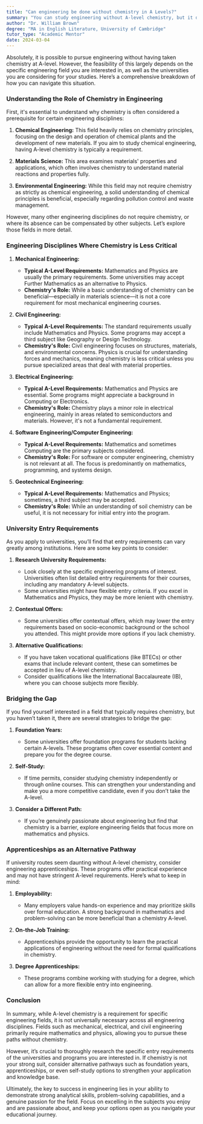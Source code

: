 ```yaml
---
title: "Can engineering be done without chemistry in A Levels?"
summary: "You can study engineering without A-level chemistry, but it depends on your chosen field and university requirements."
author: "Dr. William Brown"
degree: "MA in English Literature, University of Cambridge"
tutor_type: "Academic Mentor"
date: 2024-03-04
---
```


Absolutely, it is possible to pursue engineering without having taken chemistry at A-level. However, the feasibility of this largely depends on the specific engineering field you are interested in, as well as the universities you are considering for your studies. Here’s a comprehensive breakdown of how you can navigate this situation.

### Understanding the Role of Chemistry in Engineering

First, it's essential to understand why chemistry is often considered a prerequisite for certain engineering disciplines:

1. **Chemical Engineering:** This field heavily relies on chemistry principles, focusing on the design and operation of chemical plants and the development of new materials. If you aim to study chemical engineering, having A-level chemistry is typically a requirement.
  
2. **Materials Science:** This area examines materials' properties and applications, which often involves chemistry to understand material reactions and properties fully.

3. **Environmental Engineering:** While this field may not require chemistry as strictly as chemical engineering, a solid understanding of chemical principles is beneficial, especially regarding pollution control and waste management.

However, many other engineering disciplines do not require chemistry, or where its absence can be compensated by other subjects. Let’s explore those fields in more detail.

### Engineering Disciplines Where Chemistry is Less Critical

1. **Mechanical Engineering:**  
   - **Typical A-Level Requirements:** Mathematics and Physics are usually the primary requirements. Some universities may accept Further Mathematics as an alternative to Physics.
   - **Chemistry's Role:** While a basic understanding of chemistry can be beneficial—especially in materials science—it is not a core requirement for most mechanical engineering courses. 

2. **Civil Engineering:**  
   - **Typical A-Level Requirements:** The standard requirements usually include Mathematics and Physics. Some programs may accept a third subject like Geography or Design Technology.
   - **Chemistry's Role:** Civil engineering focuses on structures, materials, and environmental concerns. Physics is crucial for understanding forces and mechanics, meaning chemistry is less critical unless you pursue specialized areas that deal with material properties.

3. **Electrical Engineering:**  
   - **Typical A-Level Requirements:** Mathematics and Physics are essential. Some programs might appreciate a background in Computing or Electronics.
   - **Chemistry's Role:** Chemistry plays a minor role in electrical engineering, mainly in areas related to semiconductors and materials. However, it's not a fundamental requirement.

4. **Software Engineering/Computer Engineering:**  
   - **Typical A-Level Requirements:** Mathematics and sometimes Computing are the primary subjects considered.
   - **Chemistry's Role:** For software or computer engineering, chemistry is not relevant at all. The focus is predominantly on mathematics, programming, and systems design.

5. **Geotechnical Engineering:**  
   - **Typical A-Level Requirements:** Mathematics and Physics; sometimes, a third subject may be accepted.
   - **Chemistry's Role:** While an understanding of soil chemistry can be useful, it is not necessary for initial entry into the program.

### University Entry Requirements

As you apply to universities, you’ll find that entry requirements can vary greatly among institutions. Here are some key points to consider:

1. **Research University Requirements:**  
   - Look closely at the specific engineering programs of interest. Universities often list detailed entry requirements for their courses, including any mandatory A-level subjects.
   - Some universities might have flexible entry criteria. If you excel in Mathematics and Physics, they may be more lenient with chemistry.

2. **Contextual Offers:**  
   - Some universities offer contextual offers, which may lower the entry requirements based on socio-economic background or the school you attended. This might provide more options if you lack chemistry.

3. **Alternative Qualifications:**  
   - If you have taken vocational qualifications (like BTECs) or other exams that include relevant content, these can sometimes be accepted in lieu of A-level chemistry.
   - Consider qualifications like the International Baccalaureate (IB), where you can choose subjects more flexibly.

### Bridging the Gap

If you find yourself interested in a field that typically requires chemistry, but you haven’t taken it, there are several strategies to bridge the gap:

1. **Foundation Years:**  
   - Some universities offer foundation programs for students lacking certain A-levels. These programs often cover essential content and prepare you for the degree course.
  
2. **Self-Study:**  
   - If time permits, consider studying chemistry independently or through online courses. This can strengthen your understanding and make you a more competitive candidate, even if you don’t take the A-level.

3. **Consider a Different Path:**  
   - If you’re genuinely passionate about engineering but find that chemistry is a barrier, explore engineering fields that focus more on mathematics and physics. 

### Apprenticeships as an Alternative Pathway

If university routes seem daunting without A-level chemistry, consider engineering apprenticeships. These programs offer practical experience and may not have stringent A-level requirements. Here’s what to keep in mind:

1. **Employability:**  
   - Many employers value hands-on experience and may prioritize skills over formal education. A strong background in mathematics and problem-solving can be more beneficial than a chemistry A-level.

2. **On-the-Job Training:**  
   - Apprenticeships provide the opportunity to learn the practical applications of engineering without the need for formal qualifications in chemistry.

3. **Degree Apprenticeships:**  
   - These programs combine working with studying for a degree, which can allow for a more flexible entry into engineering.

### Conclusion

In summary, while A-level chemistry is a requirement for specific engineering fields, it is not universally necessary across all engineering disciplines. Fields such as mechanical, electrical, and civil engineering primarily require mathematics and physics, allowing you to pursue these paths without chemistry.

However, it’s crucial to thoroughly research the specific entry requirements of the universities and programs you are interested in. If chemistry is not your strong suit, consider alternative pathways such as foundation years, apprenticeships, or even self-study options to strengthen your application and knowledge base.

Ultimately, the key to success in engineering lies in your ability to demonstrate strong analytical skills, problem-solving capabilities, and a genuine passion for the field. Focus on excelling in the subjects you enjoy and are passionate about, and keep your options open as you navigate your educational journey.
    